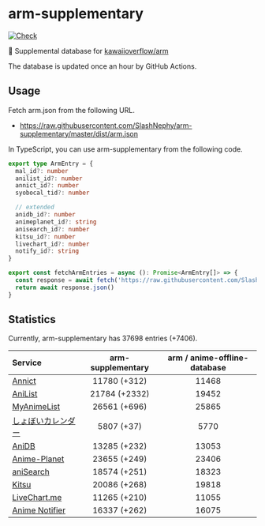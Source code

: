 # arm-supplementary

[![Check](https://github.com/SlashNephy/arm-supplementary/actions/workflows/check-node.yml/badge.svg)](https://github.com/SlashNephy/arm-supplementary/actions/workflows/check-node.yml)

💊 Supplemental database for [kawaiioverflow/arm](https://github.com/kawaiioverflow/arm)

The database is updated once an hour by GitHub Actions.

## Usage

Fetch arm.json from the following URL.

- https://raw.githubusercontent.com/SlashNephy/arm-supplementary/master/dist/arm.json

In TypeScript, you can use arm-supplementary from the following code.

```TypeScript
export type ArmEntry = {
  mal_id?: number
  anilist_id?: number
  annict_id?: number
  syobocal_tid?: number

  // extended
  anidb_id?: number
  animeplanet_id?: string
  anisearch_id?: number
  kitsu_id?: number
  livechart_id?: number
  notify_id?: string
}

export const fetchArmEntries = async (): Promise<ArmEntry[]> => {
  const response = await fetch('https://raw.githubusercontent.com/SlashNephy/arm-supplementary/master/dist/arm.json')
  return await response.json()
}
```

## Statistics

Currently, arm-supplementary has 37698 entries (+7406).

| Service                                     | arm-supplementary | arm / anime-offline-database |
| :------------------------------------------ | :---------------: | :--------------------------: |
| [Annict](https://annict.com)                |   11780 (+312)    |            11468             |
| [AniList](https://anilist.co)               |   21784 (+2332)   |            19452             |
| [MyAnimeList](https://myanimelist.net)      |   26561 (+696)    |            25865             |
| [しょぼいカレンダー](https://cal.syoboi.jp) |    5807 (+37)     |             5770             |
| [AniDB](https://anidb.net)                  |   13285 (+232)    |            13053             |
| [Anime-Planet](https://anime-planet.com)    |   23655 (+249)    |            23406             |
| [aniSearch](https://anisearch.com)          |   18574 (+251)    |            18323             |
| [Kitsu](https://kitsu.io)                   |   20086 (+268)    |            19818             |
| [LiveChart.me](https://livechart.me)        |   11265 (+210)    |            11055             |
| [Anime Notifier](https://notify.moe)        |   16337 (+262)    |            16075             |

